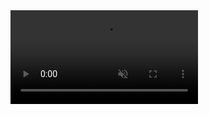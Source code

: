 
<video autoplay muted src=https://github.com/user-attachments/assets/57ace0d1-0402-4393-9095-7c1b4ea1278c>

